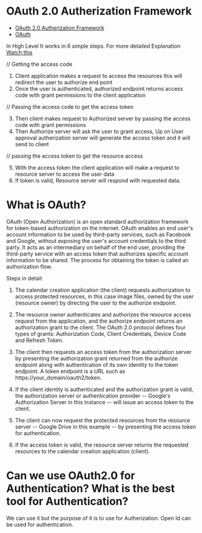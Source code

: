 # OAuth 2.0 Autherization Framework
- [OAuth 2.0 Autherization Framework](https://medium.com/@darutk/the-simplest-guide-to-oauth-2-0-8c71bd9a15bb)
- [OAuth](https://searchapparchitecture.techtarget.com/definition/OAuth)

In High Level It works in 6 simple steps. For more detailed Explanation [Watch this](https://www.youtube.com/watch?v=996OiexHze0&t)

// Getting the access code
1) Client application makes a request to access the resources this will redirect the user to authorize end point
2) Once the user is authenticated, authorized endpoint returns access code with grant permissions to the client application

// Passing the access code to get the access token

3) Then client makes request to Authorized server by passing the access code with grant permissions 
4) Then Authorize server will ask the user to grant access, Up on User approval autherization server will generate the access token and it will send to client

// passing the access token to get the resource access

5) With the access token the client application will make a request to resource server to access the user data
6) If token is valid, Resource server will respond with requested data.

# What is OAuth?
OAuth (Open Authorization) is an open standard authorization framework for token-based authorization on the internet. 
OAuth enables an end user's account information to be used by third-party services, such as Facebook and Google, without exposing the user's account credentials to the third party. 
It acts as an intermediary on behalf of the end user, providing the third-party service with an access token that authorizes specific account information to be shared. 
The process for obtaining the token is called an authorization flow.

Steps in detail:

1) The calendar creation application (the client) requests authorization to access protected resources, in this case image files, owned by the user (resource owner) by directing the user to the authorize endpoint.

2) The resource owner authenticates and authorizes the resource access request from the application, and the authorize endpoint returns an authorization grant to the client. The OAuth 2.0 protocol defines four types of grants: Authorization Code, Client Credentials, Device Code and Refresh Token.

3) The client then requests an access token from the authorization server by presenting the authorization grant returned from the authorize endpoint along with authentication of its own identity to the token endpoint. A token endpoint is a URL such as https://your_domain/oauth2/token.

4) If the client identity is authenticated and the authorization grant is valid, the authorization server or authentication provider -- Google's Authorization Server in this instance -- will issue an access token to the client.

5) The client can now request the protected resources from the resource server -- Google Drive in this example -- by presenting the access token for authentication.

6) If the access token is valid, the resource server returns the requested resources to the calendar creation application (client).

# Can we use OAuth2.0 for Authentication? What is the best tool for Authentication?
We can use it but the purpose of it is to use for Autherization. Open Id can be used for authentication.
